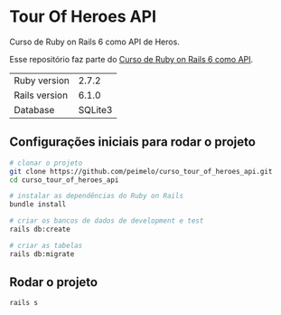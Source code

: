 # Tour Of Heroes API

Curso de Ruby on Rails 6 como API de Heros.

Esse repositório faz parte do [Curso de Ruby on Rails 6 como API](https://www.youtube.com/watch?v=gTR6lx00Nac&list=PLqsayW8DhUmuvgOX08aXYk6Y-HGrdYg20).

<table>
  <tr>
    <td>Ruby version</td>
    <td>
      2.7.2
    </td>
  </tr>
  <tr>
    <td>Rails version</td>
    <td>
      6.1.0
    </td>
  </tr>
  <tr>
    <td>Database</td>
    <td>
      SQLite3
    </td>
  </tr>
</table>

## Configurações iniciais para rodar o projeto

```bash
# clonar o projeto
git clone https://github.com/peimelo/curso_tour_of_heroes_api.git
cd curso_tour_of_heroes_api

# instalar as dependências do Ruby on Rails
bundle install

# criar os bancos de dados de development e test
rails db:create

# criar as tabelas
rails db:migrate
```

## Rodar o projeto

```
rails s
```
